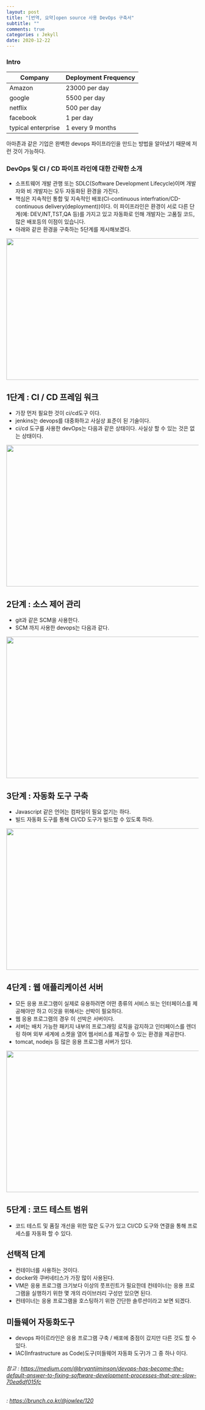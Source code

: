 ```yaml
---
layout: post
title: "[번역, 요약]open source 사용 DevOps 구축서"
subtitle: ""
comments: true
categories : Jekyll
date: 2020-12-22
---
```


### Intro
|Company|Deployment Frequency|
|------|---|
|Amazon|23000 per day|
|google|5500 per day|
|netflix|500 per day|
|facebook|1 per day|
|typical enterprise|1 every 9 months|

아마존과 같은 기업은 완벽한 devops 파이프라인을 만드는 방법을 알아냈기 때문에 저런 것이 가능하다.


### DevOps 및 CI / CD 파이프 라인에 대한 간략한 소개
 - 소프트웨어 개발 관행 또는 SDLC(Software Development Lifecycle)이며 개발자와 비 개발자는 모두 자동화된 환경을 가진다.
 - 핵심은 지속적인 통합 및 지속적인 배포(CI-continuous interfration/CD-continuous delivery(deployment))이다. 이 파이프라인은 환경이 서로 다른 단계(예: DEV,INT,TST,QA 등)를 가지고 있고 자동화로 인해 개발자는 고품질 코드, 많은 배포등의 이점이 있습니다.
 - 아래와 같은 환경을 구축하는 5단계를 제시해보겠다.
 <img src="https://t1.daumcdn.net/thumb/R1280x0.fjpg/?fname=http://t1.daumcdn.net/brunch/service/user/3hD/image/hnJ-TFUztMymzpoEkjR7Z6Df4zY.jpg"  width="700" height="370">
 
 
## 1단계 : CI / CD 프레임 워크
 - 가장 먼저 필요한 것이 ci/cd도구 이다.
 - jenkins는 devops를 대중화하고 사실상 표준이 된 기술이다.
 - ci/cd 도구를 사용한 devOps는 다음과 같은 상태이다. 사실상 할 수 있는 것은 없는 상태이다.
 <img src="https://t1.daumcdn.net/thumb/R1280x0.fjpg/?fname=http://t1.daumcdn.net/brunch/service/user/3hD/image/EkwugWHMm_t_-KlLPlD1ObZ_EP0.jpg"  width="700" height="370">


## 2단계 : 소스 제어 관리
 - git과 같은 SCM을 사용한다.
 - SCM 까지 사용한 devops는 다음과 같다.
 <img src="https://t1.daumcdn.net/thumb/R1280x0.fjpg/?fname=http://t1.daumcdn.net/brunch/service/user/3hD/image/abymQfCAH5KMl-yf0Nr5Q-AaEtw.jpg"  width="700" height="370">
 
 
## 3단계 : 자동화 도구 구축
 - Javascript 같은 언어는 컴파일이 필요 없기는 하다.
 - 빌드 자동화 도구를 통해 CI/CD 도구가 빌드할 수 있도록 하라.
 <img src="https://t1.daumcdn.net/thumb/R1280x0.fjpg/?fname=http://t1.daumcdn.net/brunch/service/user/3hD/image/-e8czOMxjNaig3SThMi-yw_SHTw.jpg"  width="700" height="370">
 
 
## 4단계 : 웹 애플리케이션 서버
 - 모든 응용 프로그램이 실제로 유용하려면 어떤 종류의 서비스 또는 인터페이스를 제공해야만 하고 이것을 위해서는 선박이 필요하다.
 - 웹 응용 프로그램의 경우 이 선박은 서버이다.
 - 서버는 배치 가능한 패키지 내부의 프로그래밍 로직을 감지하고 인터페이스를 렌더링 하며 외부 세계에 소켓을 열어 웹서비스를 제공할 수 있는 환경을 제공한다.
 - tomcat, nodejs 등 많은 응용 프로그램 서버가 있다.
 <img src="https://t1.daumcdn.net/thumb/R1280x0.fjpg/?fname=http://t1.daumcdn.net/brunch/service/user/3hD/image/bbzkc3OGbZpGfV3SeM3ivVy5SPs.jpg"  width="700" height="370">
 
 
## 5단계 : 코드 테스트 범위
 - 코드 테스트 및 품질 개선을 위한 많은 도구가 있고 CI/CD 도구와 연결을 통해 프로세스를 자동화 할 수 있다.
 
 
## 선택적 단계
 - 컨테이너를 사용하는 것이다.
 - docker와 쿠버네티스가 가장 많이 사용된다.
 - VM은 응용 프로그램 크기보다 이상의 풋프린트가 필요한데 컨테이너는 응용 프로그램을 실행하기 위한 몇 개의 라이브러리 구성만 있으면 된다.
 - 컨테이너는 응용 프로그램을 호스팅하기 위한 간단한 솔루션이라고 보면 되겠다.
 
## 미들웨어 자동화도구
 - devops 파이르라인은 응용 프로그램 구축 / 배포에 중점이 갔지만 다른 것도 할 수 있다.
 - IAC(Infrastructure as Code)도구(미들웨어 자동화 도구)가 그 중 하나 이다.
 

###### 참고 : https://medium.com/@bryantjiminson/devops-has-become-the-default-answer-to-fixing-software-development-processes-that-are-slow-70ea6df015fc
######      : https://brunch.co.kr/@jowlee/120
